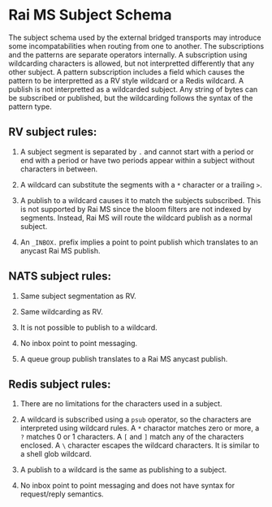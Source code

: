 # Rai MS Subject Schema

The subject schema used by the external bridged transports may introduce some
incompatabilities when routing from one to another.  The subscriptions and the
patterns are separate operators internally.  A subscription using wildcarding
characters is allowed, but not interpretted differently that any other subject.
A pattern subscription includes a field which causes the pattern to be
interpretted as a RV style wildcard or a Redis wildcard.  A publish is not
interpretted as a wildcarded subject.  Any string of bytes can be subscribed or
published, but the wildcarding follows the syntax of the pattern type.

## RV subject rules:

1.  A subject segment is separated by `.` and cannot start with a period or end
    with a period or have two periods appear within a subject without
    characters in between.

2.  A wildcard can substitute the segments with a `*` character or a trailing
    `>`.

3.  A publish to a wildcard causes it to match the subjects subscribed.  This
    is not supported by Rai MS since the bloom filters are not indexed by
    segments.  Instead, Rai MS will route the wildcard publish as a normal
    subject.

4.  An `_INBOX.` prefix implies a point to point publish which translates to an
    anycast Rai MS publish.

## NATS subject rules:

1.  Same subject segmentation as RV.

2.  Same wildcarding as RV.

3.  It is not possible to publish to a wildcard.

4.  No inbox point to point messaging.

5.  A queue group publish translates to a Rai MS anycast publish.

## Redis subject rules:

1.  There are no limitations for the characters used in a subject.

2.  A wildcard is subscribed using a `psub` operator, so the characters
    are interpreted using wildcard rules.  A `*` charactor matches zero
    or more, a `?` matches 0 or 1 characters.  A `[` and `]` match any
    of the characters enclosed.  A `\` character escapes the wildcard
    characters.  It is similar to a shell glob wildcard.

3.  A publish to a wildcard is the same as publishing to a subject.

4.  No inbox point to point messaging and does not have syntax for
    request/reply semantics.
